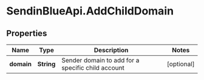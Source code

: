 # SendinBlueApi.AddChildDomain

## Properties
Name | Type | Description | Notes
------------ | ------------- | ------------- | -------------
**domain** | **String** | Sender domain to add for a specific child account | [optional] 


